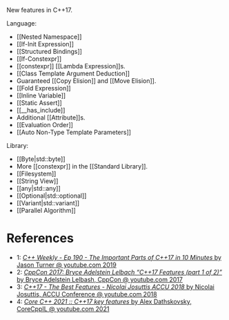 New features in C++17.

Language:
- [[Nested Namespace]]
- [[If-Init Expression]]
- [[Structured Bindings]]
- [[If-Constexpr]]
- [[constexpr]] [[Lambda Expression]]s.
- [[Class Template Argument Deduction]]
- Guaranteed [[Copy Elision]] and [[Move Elision]].
- [[Fold Expression]]
- [[Inline Variable]]
- [[Static Assert]]
- [[__has_include]]
- Additional [[Attribute]]s.
- [[Evaluation Order]]
- [[Auto Non-Type Template Parameters]]

Library:

- [[Byte|std::byte]]
- More [[constexpr]] in the [[Standard Library]].
- [[Filesystem]]
- [[String View]]
- [[any|std::any]]
- [[Optional|std::optional]]
- [[Variant|std::variant]]
- [[Parallel Algorithm]]


# References

- 1: [_C++ Weekly - Ep 190 - The Important Parts of C++17 in 10 Minutes_ by Jason Turner @ youtube.com 2019](https://www.youtube.com/watch?v=QpFjOlzg1r4)
- 2: [_CppCon 2017: Bryce Adelstein Lelbach “C++17 Features (part 1 of 2)”_ by Bryce Adelstein Lelbash, CppCon @ youtube.com 2017](https://youtu.be/fI2xiUqqH3Q)
- 3: [_C++17 - The Best Features - Nicolai Josuttis ACCU 2018_ by Nicolai Josuttis, ACCU Conference @ youtube.com 2018](https://youtu.be/e2ZQyYr0Oi0)
- 4: [_Core C++ 2021 :: C++17 key features_ by Alex Dathskovsky, CoreCppIL @ youtube.com 2021](https://www.youtube.com/watch?v=3gGhP0C-xOY)
